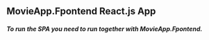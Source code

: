 ## MovieApp.Fpontend React.js App
##### To run the SPA you need to run together with MovieApp.Fpontend. 
